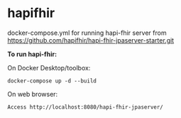 # hapifhir
docker-compose.yml for running hapi-fhir server from https://github.com/hapifhir/hapi-fhir-jpaserver-starter.git

**To run hapi-fhir:**<br />
<p>On Docker Desktop/toolbox:

```
docker-compose up -d --build
```

<p>On web browser:
  
```
Access http://localhost:8080/hapi-fhir-jpaserver/
```
